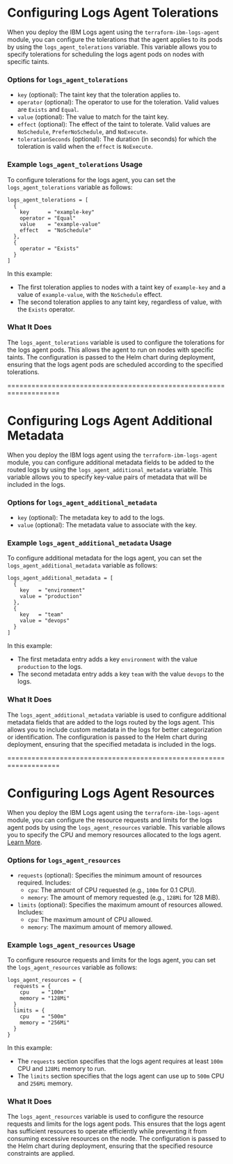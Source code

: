 # Configuring Logs Agent Tolerations

When you deploy the IBM Logs agent using the `terraform-ibm-logs-agent` module, you can configure the tolerations that the agent applies to its pods by using the `logs_agent_tolerations` variable. This variable allows you to specify tolerations for scheduling the logs agent pods on nodes with specific taints.

### Options for `logs_agent_tolerations`
- `key` (optional): The taint key that the toleration applies to.
- `operator` (optional): The operator to use for the toleration. Valid values are `Exists` and `Equal`.
- `value` (optional): The value to match for the taint key.
- `effect` (optional): The effect of the taint to tolerate. Valid values are `NoSchedule`, `PreferNoSchedule`, and `NoExecute`.
- `tolerationSeconds` (optional): The duration (in seconds) for which the toleration is valid when the `effect` is `NoExecute`.

### Example `logs_agent_tolerations` Usage

To configure tolerations for the logs agent, you can set the `logs_agent_tolerations` variable as follows:

```hcl
logs_agent_tolerations = [
  {
    key      = "example-key"
    operator = "Equal"
    value    = "example-value"
    effect   = "NoSchedule"
  },
  {
    operator = "Exists"
  }
]
```

In this example:
- The first toleration applies to nodes with a taint key of `example-key` and a value of `example-value`, with the `NoSchedule` effect.
- The second toleration applies to any taint key, regardless of value, with the `Exists` operator.

### What It Does

The `logs_agent_tolerations` variable is used to configure the tolerations for the logs agent pods. This allows the agent to run on nodes with specific taints. The configuration is passed to the Helm chart during deployment, ensuring that the logs agent pods are scheduled according to the specified tolerations.

===================================================================

# Configuring Logs Agent Additional Metadata

When you deploy the IBM logs agent using the `terraform-ibm-logs-agent` module, you can configure additional metadata fields to be added to the routed logs by using the `logs_agent_additional_metadata` variable. This variable allows you to specify key-value pairs of metadata that will be included in the logs.

### Options for `logs_agent_additional_metadata`
- `key` (optional): The metadata key to add to the logs.
- `value` (optional): The metadata value to associate with the key.

### Example `logs_agent_additional_metadata` Usage

To configure additional metadata for the logs agent, you can set the `logs_agent_additional_metadata` variable as follows:

```hcl
logs_agent_additional_metadata = [
  {
    key   = "environment"
    value = "production"
  },
  {
    key   = "team"
    value = "devops"
  }
]
```

In this example:
- The first metadata entry adds a key `environment` with the value `production` to the logs.
- The second metadata entry adds a key `team` with the value `devops` to the logs.

### What It Does

The `logs_agent_additional_metadata` variable is used to configure additional metadata fields that are added to the logs routed by the logs agent. This allows you to include custom metadata in the logs for better categorization or identification. The configuration is passed to the Helm chart during deployment, ensuring that the specified metadata is included in the logs.

===================================================================

# Configuring Logs Agent Resources

When you deploy the IBM Logs agent using the `terraform-ibm-logs-agent` module, you can configure the resource requests and limits for the logs agent pods by using the `logs_agent_resources` variable. This variable allows you to specify the CPU and memory resources allocated to the logs agent. [Learn More](https://cloud.ibm.com/docs/cloud-logs?topic=cloud-logs-agent-helm-template-clusters#agent-helm-template-clusters-chart-options-resources).

### Options for `logs_agent_resources`
- `requests` (optional): Specifies the minimum amount of resources required. Includes:
  - `cpu`: The amount of CPU requested (e.g., `100m` for 0.1 CPU).
  - `memory`: The amount of memory requested (e.g., `128Mi` for 128 MiB).
- `limits` (optional): Specifies the maximum amount of resources allowed. Includes:
  - `cpu`: The maximum amount of CPU allowed.
  - `memory`: The maximum amount of memory allowed.

### Example `logs_agent_resources` Usage

To configure resource requests and limits for the logs agent, you can set the `logs_agent_resources` variable as follows:

```hcl
logs_agent_resources = {
  requests = {
    cpu    = "100m"
    memory = "128Mi"
  }
  limits = {
    cpu    = "500m"
    memory = "256Mi"
  }
}
```

In this example:
- The `requests` section specifies that the logs agent requires at least `100m` CPU and `128Mi` memory to run.
- The `limits` section specifies that the logs agent can use up to `500m` CPU and `256Mi` memory.

### What It Does

The `logs_agent_resources` variable is used to configure the resource requests and limits for the logs agent pods. This ensures that the logs agent has sufficient resources to operate efficiently while preventing it from consuming excessive resources on the node. The configuration is passed to the Helm chart during deployment, ensuring that the specified resource constraints are applied.
